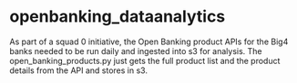 # openbanking_dataanalytics
As part of a squad 0 initiative, the Open Banking product APIs for the Big4 banks needed to be run daily and ingested into s3 for analysis. The open_banking_products.py just gets the full product list and the product details from the API and stores in s3.
